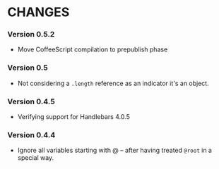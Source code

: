 # CHANGES

### Version 0.5.2

* Move CoffeeScript compilation to prepublish phase

### Version 0.5

* Not considering a `.length` reference as an indicator it's an object.

### Version 0.4.5

* Verifying support for Handlebars 4.0.5

### Version 0.4.4

* Ignore all variables starting with @ – after having treated `@root` in a special way.
